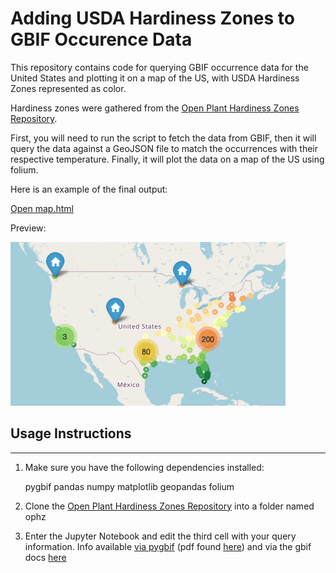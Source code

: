 # Adding USDA Hardiness Zones to GBIF Occurence Data

This repository contains code for querying GBIF occurrence data for the United States and plotting it on a map of the US, with USDA Hardiness Zones represented as color.

Hardiness zones were gathered from the [Open Plant Hardiness Zones Repository](https://github.com/kgjenkins/ophz).


First, you will need to run the script to fetch the data from GBIF, then it will query the data against a GeoJSON file to match the occurrences with their respective temperature. Finally, it will plot the data on a map of the US using folium.

Here is an example of the final output:

[Open map.html](map.html)

Preview:

![](Example_Map.png)

## Usage Instructions
---

1. Make sure you have the following dependencies installed:

    pygbif
    pandas
    numpy
    matplotlib
    geopandas
    folium

2. Clone the [Open Plant Hardiness Zones Repository](https://github.com/kgjenkins/ophz) into a folder named ophz

3. Enter the Jupyter Notebook and edit the third cell with your query information. Info available [via pygbif](https://pygbif.readthedocs.io/en/latest/modules/occurrence.html) (pdf found [here](https://buildmedia.readthedocs.org/media/pdf/pygbif/stable/pygbif.pdf)) and via the gbif docs [here](https://www.gbif.org/developer/occurrence)
